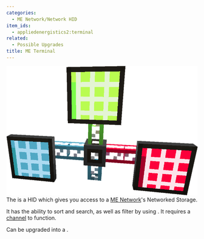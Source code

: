 ```yaml
---
categories:
  - ME Network/Network HID
item_ids:
  - appliedenergistics2:terminal
related:
  - Possible Upgrades
title: ME Terminal
---
```


![A picture of 3 terminals.](../../../../public/assets/large/terminal.png)The <ItemLink
id="appliedenergistics2:terminal"/> is a HID which gives you access
to a [ME Network](../../me-network.md)'s Networked Storage.

It has the ability to sort and search, as well as filter by using <ItemLink
id="appliedenergistics2:view_cell"/>. It requires a
[channel](../../channels.md) to function.

Can be upgraded into a <ItemLink
id="appliedenergistics2:crafting_terminal"/>.

<RecipeFor id="appliedenergistics2:terminal" />
